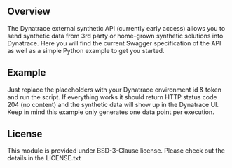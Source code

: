 ## Overview
The Dynatrace external synthetic API (currently early access) allows you to send synthetic data from 3rd party or home-grown 
synthetic solutions into Dynatrace. Here you will find the current Swagger specification of the API as well as a simple
Python example to get you started.

## Example
Just replace the placeholders with your Dynatrace environment id & token and run the script.
If everything works it should return HTTP status code 204 (no content) and the synthetic data will show up in the Dynatrace UI.
Keep in mind this example only generates one data point per execution.

## License
This module is provided under BSD-3-Clause license. Please check out the details in the LICENSE.txt
